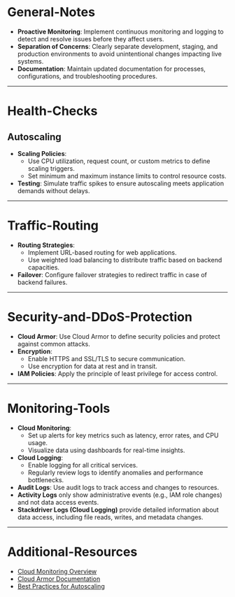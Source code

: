 # General-Notes

- **Proactive Monitoring**: Implement continuous monitoring and logging to detect and resolve issues before they affect users.
- **Separation of Concerns**: Clearly separate development, staging, and production environments to avoid unintentional changes impacting live systems.
- **Documentation**: Maintain updated documentation for processes, configurations, and troubleshooting procedures.

---

# Health-Checks
## Autoscaling

- **Scaling Policies**:
    - Use CPU utilization, request count, or custom metrics to define scaling triggers.
    - Set minimum and maximum instance limits to control resource costs.
- **Testing**: Simulate traffic spikes to ensure autoscaling meets application demands without delays.

---
# Traffic-Routing

- **Routing Strategies**:
    - Implement URL-based routing for web applications.
    - Use weighted load balancing to distribute traffic based on backend capacities.
- **Failover**: Configure failover strategies to redirect traffic in case of backend failures.

---
# Security-and-DDoS-Protection

- **Cloud Armor**: Use Cloud Armor to define security policies and protect against common attacks.
- **Encryption**:
    - Enable HTTPS and SSL/TLS to secure communication.
    - Use encryption for data at rest and in transit.
- **IAM Policies**: Apply the principle of least privilege for access control.

---
# Monitoring-Tools

- **Cloud Monitoring**:
    - Set up alerts for key metrics such as latency, error rates, and CPU usage.
    - Visualize data using dashboards for real-time insights.
- **Cloud Logging**:
    - Enable logging for all critical services.
    - Regularly review logs to identify anomalies and performance bottlenecks.
- **Audit Logs**: Use audit logs to track access and changes to resources.
- **Activity Logs** only show administrative events (e.g., IAM role changes) and not data access events.
- **Stackdriver Logs (Cloud Logging)** provide detailed information about data access, including file reads, writes, and metadata changes.

---
# Additional-Resources

- [Cloud Monitoring Overview](https://cloud.google.com/monitoring/docs)
- [Cloud Armor Documentation](https://cloud.google.com/armor/docs)
- [Best Practices for Autoscaling](https://cloud.google.com/compute/docs/autoscaler/best-practices)